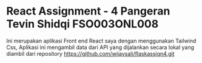 # React Assignment - 4 Pangeran Tevin Shidqi FSO003ONL008
Ini merupakan aplikasi Front end React saya dengan menggunakan Tailwind Css, Aplikasi ini mengambil data dari API yang dijalankan secara lokal yang diambil dari repository https://github.com/wijaysali/flaskassign4.git
